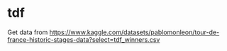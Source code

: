# tdf

Get data from https://www.kaggle.com/datasets/pablomonleon/tour-de-france-historic-stages-data?select=tdf_winners.csv

